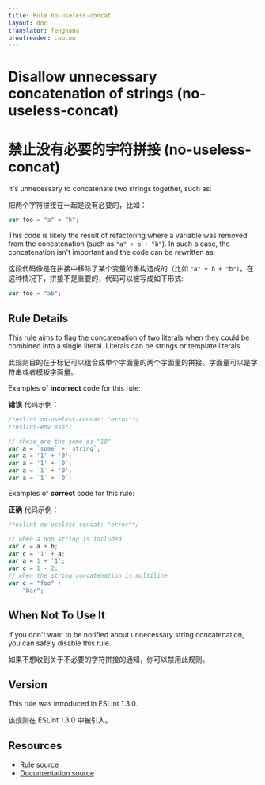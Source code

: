 ```yaml
---
title: Rule no-useless-concat
layout: doc
translator: fengnana
proofreader: coocon 
---
```

<!-- Note: No pull requests accepted for this file. See README.md in the root directory for details. -->

# Disallow unnecessary concatenation of strings (no-useless-concat)

# 禁止没有必要的字符拼接 (no-useless-concat)

It's unnecessary to concatenate two strings together, such as:

把两个字符拼接在一起是没有必要的，比如：

```js
var foo = "a" + "b";
```

This code is likely the result of refactoring where a variable was removed from the concatenation (such as `"a" + b + "b"`). In such a case, the concatenation isn't important and the code can be rewritten as:

这段代码像是在拼接中移除了某个变量的重构造成的（比如 `"a" + b + "b"`）。在这种情况下，拼接不是重要的，代码可以被写成如下形式:

```js
var foo = "ab";
```

## Rule Details

This rule aims to flag the concatenation of two literals when they could be combined into a single literal. Literals can be strings or template literals.

此规则目的在于标记可以组合成单个字面量的两个字面量的拼接。字面量可以是字符串或者模板字面量。

Examples of **incorrect** code for this rule:

**错误** 代码示例：

```js
/*eslint no-useless-concat: "error"*/
/*eslint-env es6*/

// these are the same as "10"
var a = `some` + `string`;
var a = '1' + '0';
var a = '1' + `0`;
var a = `1` + '0';
var a = `1` + `0`;
```

Examples of **correct** code for this rule:

**正确** 代码示例：

```js
/*eslint no-useless-concat: "error"*/

// when a non string is included
var c = a + b;
var c = '1' + a;
var a = 1 + '1';
var c = 1 - 2;
// when the string concatenation is multiline
var c = "foo" +
    "bar";
```

## When Not To Use It

If you don't want to be notified about unnecessary string concatenation, you can safely disable this rule.

如果不想收到关于不必要的字符拼接的通知，你可以禁用此规则。

## Version

This rule was introduced in ESLint 1.3.0.

该规则在 ESLint 1.3.0 中被引入。

## Resources

* [Rule source](https://github.com/eslint/eslint/tree/master/lib/rules/no-useless-concat.js)
* [Documentation source](https://github.com/eslint/eslint/tree/master/docs/rules/no-useless-concat.md)
